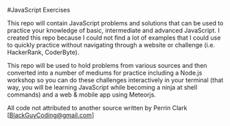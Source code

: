 #JavaScript Exercises

This repo will contain JavaScript problems and solutions that can be used to practice your knowledge of basic, intermediate and advanced JavaScript. I created this repo because I could not find a lot of examples that I could use to quickly practice without navigating through a website or challenge (i.e. HackerRank, CoderByte).

This repo will be used to hold problems from various sources and then converted into a number of mediums for practice including a Node.js workshop so you can do these challenges interactively in your terminal (that way, you will be learning JavaScript while becoming a ninja at shell commands) and a web & mobile app using Meteorjs.



All code not attributed to another source written by Perrin Clark [BlackGuyCoding@gmail.com]
